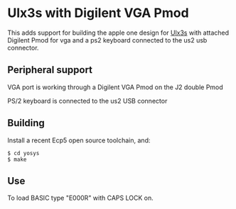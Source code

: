 # Ulx3s with Digilent VGA Pmod

This adds support for building the apple one design for [Ulx3s](https://radiona.org/ulx3s/) with attached Digilent Pmod for vga and a ps2 keyboard connected to the us2 usb connector.

## Peripheral support

VGA port is working through a Digilent VGA Pmod on the J2 double Pmod

PS/2 keyboard is connected to the us2 USB connector

## Building
Install a recent Ecp5 open source toolchain, and:

```
$ cd yosys
$ make
```

## Use

To load BASIC type "E000R" with CAPS LOCK on.
